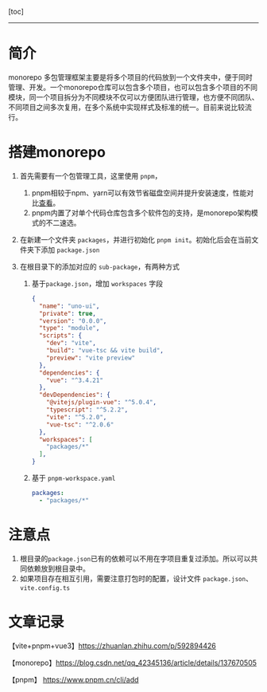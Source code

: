 [toc]

---

# 简介

monorepo  多包管理框架主要是将多个项目的代码放到一个文件夹中，便于同时管理、开发。一个monorepo仓库可以包含多个项目，也可以包含多个项目的不同模块，同一个项目拆分为不同模块不仅可以方便团队进行管理，也方便不同团队、不同项目之间多次复用，在多个系统中实现样式及标准的统一。目前来说比较流行。

# 搭建monorepo

1. 首先需要有一个包管理工具，这里使用 `pnpm`，

   1. pnpm相较于npm、yarn可以有效节省磁盘空间并提升安装速度，性能对比[查看](https://link.zhihu.com/?target=https%3A//www.pnpm.cn/benchmarks)。
   2. pnpm内置了对单个代码仓库包含多个软件包的支持，是monorepo架构模式的不二速选。

2. 在新建一个文件夹 `packages`，并进行初始化 `pnpm init`。初始化后会在当前文件夹下添加 `package.json` 

3. 在根目录下的添加对应的 `sub-package`，有两种方式

   1. 基于`package.json`，增加 `workspaces` 字段

      ```json
      {
        "name": "uno-ui",
        "private": true,
        "version": "0.0.0",
        "type": "module",
        "scripts": {
          "dev": "vite",
          "build": "vue-tsc && vite build",
          "preview": "vite preview"
        },
        "dependencies": {
          "vue": "^3.4.21"
        },
        "devDependencies": {
          "@vitejs/plugin-vue": "^5.0.4",
          "typescript": "^5.2.2",
          "vite": "^5.2.0",
          "vue-tsc": "^2.0.6"
        },
        "workspaces": [
          "packages/*"
        ],
      }
      
      ```

   2. 基于 `pnpm-workspace.yaml`

      ```yaml
      packages:
        - "packages/*"
      ```

# 注意点

1. 根目录的`package.json`已有的依赖可以不用在字项目重复过添加。所以可以共同依赖放到根目录中。
2. 如果项目存在相互引用，需要注意打包时的配置，设计文件 `package.json`、`vite.config.ts`

# 文章记录

【vite+pnpm+vue3】https://zhuanlan.zhihu.com/p/592894426

【monorepo】https://blog.csdn.net/qq_42345136/article/details/137670505

【pnpm】 https://www.pnpm.cn/cli/add